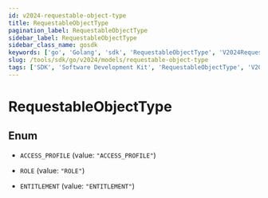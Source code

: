 ```yaml
---
id: v2024-requestable-object-type
title: RequestableObjectType
pagination_label: RequestableObjectType
sidebar_label: RequestableObjectType
sidebar_class_name: gosdk
keywords: ['go', 'Golang', 'sdk', 'RequestableObjectType', 'V2024RequestableObjectType'] 
slug: /tools/sdk/go/v2024/models/requestable-object-type
tags: ['SDK', 'Software Development Kit', 'RequestableObjectType', 'V2024RequestableObjectType']
---
```


# RequestableObjectType

## Enum


* `ACCESS_PROFILE` (value: `"ACCESS_PROFILE"`)

* `ROLE` (value: `"ROLE"`)

* `ENTITLEMENT` (value: `"ENTITLEMENT"`)


